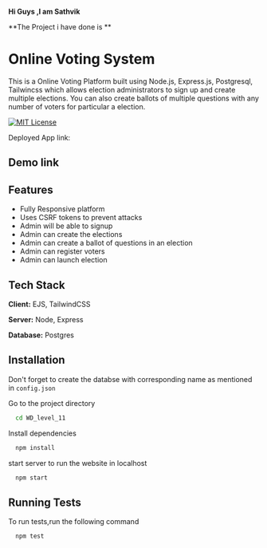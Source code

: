 **Hi Guys ,I am Sathvik**

**The Project i have done is **

# Online Voting System

This is a Online Voting Platform built using Node.js, Express.js, Postgresql, Tailwincss which allows election administrators to sign up and create multiple elections. You can also create ballots of multiple questions with any number of voters for particular a election.

[![MIT License](https://img.shields.io/badge/Platform-Deployed-green.svg)](https://choosealicense.com/licenses/mit/)

Deployed App link:

## Demo link

## Features

- Fully Responsive platform
- Uses CSRF tokens to prevent attacks
- Admin will be able to signup
- Admin can create the elections
- Admin can create a ballot of questions in an election
- Admin can register voters
- Admin can launch election

## Tech Stack

**Client:** EJS, TailwindCSS

**Server:** Node, Express

**Database:** Postgres

## Installation

Don't forget to create the databse with corresponding name as mentioned in `config.json`

Go to the project directory

```bash
  cd WD_level_11
```

Install dependencies

```bash
  npm install
```

start server to run the website in localhost

```bash
  npm start
```

## Running Tests

To run tests,run the following command

```bash
  npm test
```
